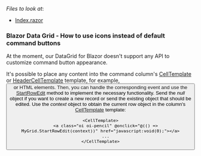 <!-- default file list -->
*Files to look at*:

* [Index.razor](./CS/CommandButtonsWithIcons/Pages/Index.razor)
<!-- default file list end -->

### Blazor Data Grid - How to use icons instead of default command buttons

At the moment, our DataGrid for Blazor doesn't support any API to customize command button appearance.

It's possible to place any content into the command column's [CellTemplate](https://docs.devexpress.com/Blazor/DevExpress.Blazor.DxDataGridCommandColumn.CellTemplate) or [HeaderCellTemplate](https://docs.devexpress.com/Blazor/DevExpress.Blazor.DxDataGridCommandColumn.HeaderCellTemplate) template, for example, <button> or <a> HTML elements.
Then, you can handle the corresponding event and use the [StartRowEdit](https://docs.devexpress.com/Blazor/DevExpress.Blazor.DxDataGrid-1.StartRowEdit(System.Object)) method to implement the necessary functionality. Send the *null* object if you want to create a new record or send the existing object that should be edited.
Use the *context* object to obtain the current row object in the column's [CellTemplate](https://docs.devexpress.com/Blazor/DevExpress.Blazor.DxDataGridCommandColumn.CellTemplate) template:

```razor
<CellTemplate>
    <a class="oi oi-pencil" @onclick="@(() => MyGrid.StartRowEdit(context))" href="javascript:void(0);"></a>
    ...
</CellTemplate>
```

